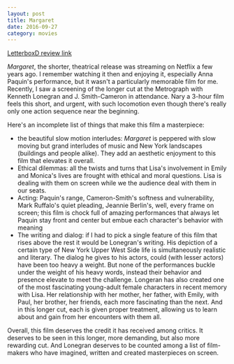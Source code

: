 ```yaml
---
layout: post
title: Margaret 
date: 2016-09-27
category: movies
---
```

 
[LetterboxD review link](http://letterboxd.com/samarthbhaskar/film/margaret/)

<em>Margaret</em>, the shorter, theatrical release was streaming on Netflix a few years ago. I remember watching it then and enjoying it, especially Anna Paquin's performance, but it wasn't a particularly memorable film for me. Recently, I saw a screening of the longer cut at the Metrograph with Kenneth Lonegran and J. Smith-Cameron in attendance. Nary a 3-hour film feels this short, and urgent, with such locomotion even though there's really only one action sequence near the beginning. 

Here's an incomplete list of things that make this film a masterpiece:
<ul>
<li>the beautiful slow motion interludes: <em>Margaret</em> is peppered with slow moving but grand interludes of music and New York landscapes (buildings and people alike). They add an aesthetic enjoyment to this film that elevates it overall.</li>
<li>Ethical dilemmas: all the twists and turns that Lisa's involvement in Emily and Monica's lives are frought with ethical and moral questions. Lisa is dealing with them on screen while we the audience deal with them in our seats.</li>
<li>Acting: Paquin's range, Cameron-Smith's softness and vulnerability, Mark Ruffalo's quiet pleading, Jeannie Berlin's, well, every frame on screen; this film is chock full of amazing performances that always let Paquin stay front and center but embue each character's behavior with meaning</li>
<li>The writing and dialog: if I had to pick a single feature of this film that rises above the rest it would be Lonegran's writing. His depiction of a certain type of New York Upper West Side life is simultaneously realistic and literary. The dialog he gives to his actors, could (with lesser actors) have been too heavy a weight. But none of the performances buckle under the weight of his heavy words, instead their behavior and presence elevate to meet the challenge. Longeran has also created one of the most fascinating young-adult female characters in recent memory with Lisa. Her relationship with her mother, her father, with Emily, with Paul, her brother, her friends, each more fascinating than the next. And in this longer cut, each is given proper treatment, allowing us to learn about and gain from her encounters with them all.</li>
</ul>

Overall, this film deserves the credit it has received among critics. It deserves to be seen in this longer, more demanding, but also more rewarding cut. And Lonegran deserves to be counted among a list of film-makers who have imagined, written and created masterpieces on screen.